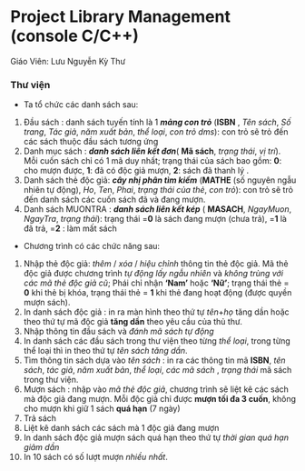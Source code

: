 # Project Library Management (console C/C++)

Giáo Viên: Lưu Nguyễn Kỳ Thư

### Thư viện
 
* Ta tổ chức các danh sách sau:  
 1. Đầu sách : danh sách tuyến tính là 1 **_mảng con trỏ_** (**ISBN** , *Tên sách*, *Số trang*, *Tác giả*, *năm xuất bản*, *thể loại*, *con trỏ dms*): con trỏ sẽ trỏ đến các sách thuộc đầu sách tương ứng 
 2. Danh mục sách : **_danh sách liên kết đơn_**( **Mã sách**,  *trạng thái*, *vị trí*). Mỗi cuốn sách chỉ có 1 mã duy nhất; trạng thái của sách bao gồm: **0**: cho mượn được, **1**: đã có độc giả mượn, **2**: sách đã thanh lý .  
 3. Danh sách thẻ độc giả: **_cây nhị phân tìm kiếm_** (**MATHE** (số nguyên ngẫu nhiên tự động), *Ho*, *Te*n,  *Phai*, *trạng thái của thẻ*, *con trỏ*): con trỏ sẽ trỏ đến danh sách các cuốn sách đã và đang mượn. 
 4. Danh sách MUONTRA : **_danh sách liên kết kép_** ( **MASACH**,  *NgayMuon*, *NgayTra*, *trạng thái*): trạng thái =**0** là sách đang mượn (chưa trả), =**1** là đã trả, =**2** : làm mất sách  
 
* Chương trình có các chức năng sau:  
 1. Nhập thẻ độc giả: *thêm* / *xóa* / *hiệu chỉnh* thông tin thẻ độc giả. Mã thẻ độc giả được chương trình *tự động lấy ngẫu nhiên* và *không trùng với các mã thẻ độc giả cũ*; Phái chỉ nhận **‘Nam’** hoặc **‘Nữ’**; trạng thái thẻ = **0** khi thẻ bị khóa, trạng thái thẻ = **1** khi thẻ  đang hoạt động (được quyền mượn sách).  
 2. In danh sách độc giả : in ra màn hình theo thứ tự *tên*+*họ* tăng dần hoặc theo thứ tự mã độc giả **tăng dần** theo yêu cầu của thủ thư. 
 3. Nhập thông tin đầu sách và *đánh mã sách tự động* 
 4. In danh sách các đầu sách trong thư viện theo từng *thể loại*, trong từng thể loại thì in theo thứ tự *tên sách tăng dần*. 
 5. Tìm thông tin sách dựa vào *tên sách* : in ra các thông tin mã **ISBN**, *tên sách*, *tác giả*, *năm xuất bản*, *thể loại*, *các mã sách* , *trạng thái* mã sách trong thư viện. 
 6. Mượn sách : nhập vào *mã thẻ độc giả*, chương trình sẽ liệt kê các sách mà độc giả đang mượn. Mỗi độc giả chỉ được **mượn tối đa 3 cuốn**, không cho mượn khi giữ 1 sách **quá hạn** (7 ngày) 
 7. Trả sách 
 8. Liệt kê danh sách các sách mà 1 độc giả đang mượn 
 9. In danh sách độc giả mượn sách quá hạn theo thứ tự *thời gian quá hạn giảm dần* 
 10. In 10 sách có số lượt mượn *nhiều nhất*. 
 
